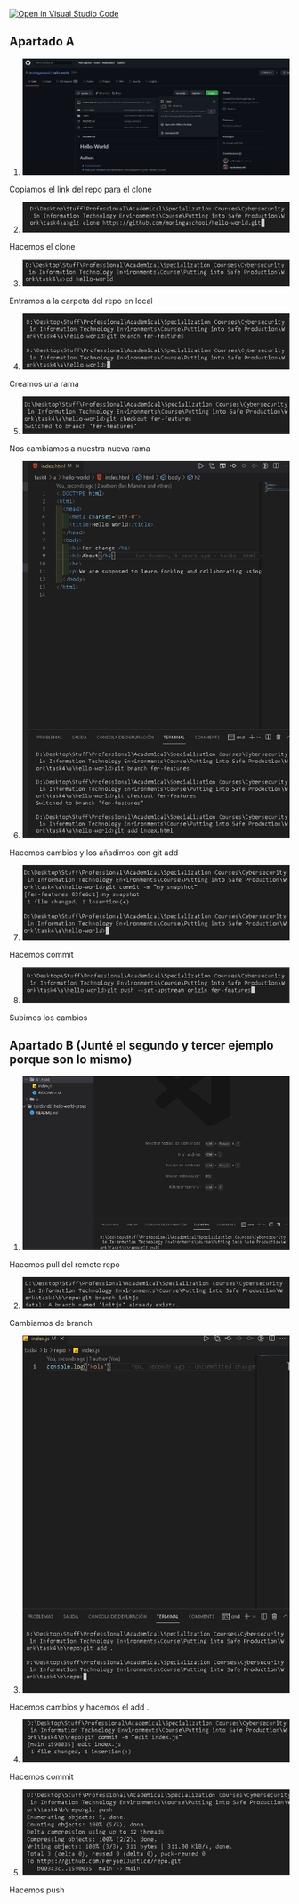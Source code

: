 [![Open in Visual Studio Code](https://classroom.github.com/assets/open-in-vscode-f059dc9a6f8d3a56e377f745f24479a46679e63a5d9fe6f495e02850cd0d8118.svg)](https://classroom.github.com/online_ide?assignment_repo_id=6003139&assignment_repo_type=AssignmentRepo)

## Apartado A

1. ![](steps/a/step1.jpg) 

Copiamos el link del repo para el clone

2. ![](steps/a/step2.jpg) 

Hacemos el clone

3. ![](steps/a/step3.jpg) 

Entramos a la carpeta del repo en local

4. ![](steps/a/step4.jpg) 

Creamos una rama

5. ![](steps/a/step5.jpg) 

Nos cambiamos a nuestra nueva rama

6. ![](steps/a/step6.jpg) 

Hacemos cambios y los añadimos con git add

7. ![](steps/a/step7.jpg) 

Hacemos commit

8. ![](steps/a/step8.jpg) 

Subimos los cambios

## Apartado B (Junté el segundo y tercer ejemplo porque son lo mismo)

1. ![](steps/b/step1.jpg) 

Hacemos pull del remote repo

2. ![](steps/b/step2.jpg) 

Cambiamos de branch

3. ![](steps/b/step3.jpg) 

Hacemos cambios y hacemos el add .

4. ![](steps/b/step4.jpg) 

Hacemos commit

5. ![](steps/b/step5.jpg) 

Hacemos push